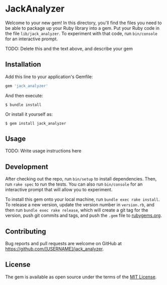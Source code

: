 # JackAnalyzer

Welcome to your new gem! In this directory, you'll find the files you need to be able to package up your Ruby library into a gem. Put your Ruby code in the file `lib/jack_analyzer`. To experiment with that code, run `bin/console` for an interactive prompt.

TODO: Delete this and the text above, and describe your gem

## Installation

Add this line to your application's Gemfile:

```ruby
gem 'jack_analyzer'
```

And then execute:

    $ bundle install

Or install it yourself as:

    $ gem install jack_analyzer

## Usage

TODO: Write usage instructions here

## Development

After checking out the repo, run `bin/setup` to install dependencies. Then, run `rake spec` to run the tests. You can also run `bin/console` for an interactive prompt that will allow you to experiment.

To install this gem onto your local machine, run `bundle exec rake install`. To release a new version, update the version number in `version.rb`, and then run `bundle exec rake release`, which will create a git tag for the version, push git commits and tags, and push the `.gem` file to [rubygems.org](https://rubygems.org).

## Contributing

Bug reports and pull requests are welcome on GitHub at https://github.com/[USERNAME]/jack_analyzer.

## License

The gem is available as open source under the terms of the [MIT License](https://opensource.org/licenses/MIT).
